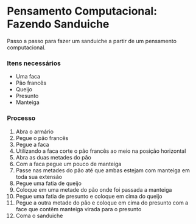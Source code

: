# Pensamento Computacional: Fazendo Sanduiche

Passo a passo para fazer um sanduiche a partir de um pensamento computacional.

### Itens necessários

- Uma faca
- Pão francês
- Queijo
- Presunto
- Manteiga

### Processo

1. Abra o armário
2. Pegue o pão francês
3. Pegue a faca
4. Utilizando a faca corte o pão francês ao meio na posição horizontal
5. Abra as duas metades do pão
6. Com a faca pegue um pouco de manteiga
7. Passe nas metades do pão até que ambas estejam com manteiga em toda sua extensão
8. Pegue uma fatia de queijo
9. Coloque em uma metade do pão onde foi passada a manteiga
10. Pegue uma fatia de presunto e coloque em cima do queijo
11. Pegue a outra metade do pão e coloque em cima do presunto com a face que contêm manteiga virada para o presunto
12. Coma o sanduiche
